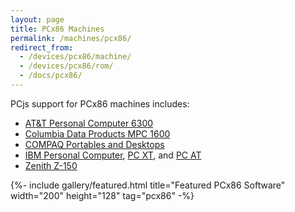 ```yaml
---
layout: page
title: PCx86 Machines
permalink: /machines/pcx86/
redirect_from:
  - /devices/pcx86/machine/
  - /devices/pcx86/rom/
  - /docs/pcx86/
---
```


PCjs support for PCx86 machines includes:

  - [AT&amp;T Personal Computer 6300](/machines/pcx86/att/6300/cga/)
  - [Columbia Data Products MPC 1600](/machines/pcx86/cdp/mpc1600/cga/)
  - [COMPAQ Portables and Desktops](/machines/pcx86/compaq/)
  - [IBM Personal Computer](/machines/pcx86/ibm/5150/), [PC XT](/machines/pcx86/ibm/5160/), and [PC AT](/machines/pcx86/ibm/5170/)
  - [Zenith Z-150](/machines/pcx86/zenith/z150/cga/)

{%- include gallery/featured.html title="Featured PCx86 Software" width="200" height="128" tag="pcx86" -%}
